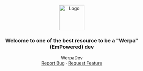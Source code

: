 

<!-- PROJECT SHIELDS -->
<!--
*** I'm using markdown "reference style" links for readability.
*** Reference links are enclosed in brackets [ ] instead of parentheses ( ).
*** See the bottom of this document for the declaration of the reference variables
*** for contributors-url, forks-url, etc. This is an optional, concise syntax you may use.
*** https://www.markdownguide.org/basic-syntax/#reference-style-links

[![Contributors][contributors-shield]][contributors-url]
[![Forks][forks-shield]][forks-url]
[![Stargazers][stars-shield]][stars-url]
[![Issues][issues-shield]][issues-url]
[![MIT License][license-shield]][license-url]
[![LinkedIn][linkedin-shield]][linkedin-url]

-->

<!-- PROJECT LOGO -->
<br />
<div align="center">
  <a href="https://github.com/werpadev/.github">
    <img src="https://img.png" alt="Logo" width="80" height="80">
  </a>

  <h3 align="center">Welcome to one of the best resource to be a "Werpa" (EmPowered) dev</h3>

  <p align="center">
    WerpaDev
    <br />
    <a href="https://github.com/werpa/.github/issues/new?labels=bug&template=bug-report---.md">Report Bug</a>
    ·
    <a href="https://github.com/werpa/.github/issues/new?labels=enhancement&template=feature-request---.md">Request Feature</a>
  </p>
</div>

